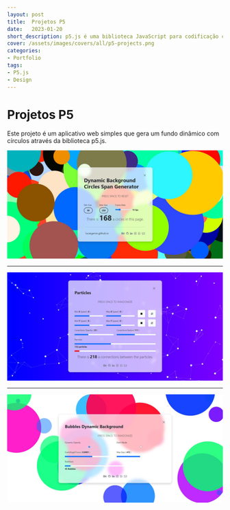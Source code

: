 ```yaml
---
layout: post
title:  Projetos P5
date:   2023-01-20
short_description: p5.js é uma biblioteca JavaScript para codificação criativa, com foco em tornar a codificação acessível e inclusiva para artistas, designers, educadores, iniciantes e qualquer outra pessoa!
cover: /assets/images/covers/all/p5-projects.png
categories:
- Portfolio
tags:
- P5.js
- Design
---
```


# Projetos P5

Este projeto é um aplicativo web simples que gera um fundo dinâmico com círculos através da biblioteca p5.js.

<div>
  <a href="https://lucasgeron.github.io/p5/circles-dynamic-background" target="_blank" class="text-decoration-none">
  <img src="/assets/images/posts/p5-projects/circle-span.png" alt="" class=" w-100 img-fluid rounded-3 shadow mb-4">
  </a>
</div>


------

<div>
 <a href="https://lucasgeron.github.io/p5/particles-dynamic-background" target="_blank" class="text-decoration-none">
  <img src="/assets/images/posts/p5-projects/particles.png" alt="" class=" w-100 img-fluid rounded-3 shadow my-4">
  </a>
</div>

------

<div>
 <a href="https://lucasgeron.github.io/p5/bubbles-dynamic-background" target="_blank" class="text-decoration-none">
  <img src="/assets/images/posts/p5-projects/bubles.png" alt="" class=" w-100 img-fluid rounded-3 shadow mt-4">
  </a>
</div>

